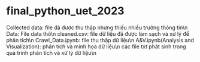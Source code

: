 # final_python_uet_2023
Collected data: file đã được thu thập nhưng thiếu nhiều trường thông tin\n
Data: File data thô\n
cleaned.csv: file dữ liệu đã được làm sạch và xử lý để phân tích\n
Crawl_Data.ipynb: file thu thập dữ liệu\n
A&V.ipynb(Analysis and Visualization): phân tích và minh họa dữ liệu\n
các file txt phát sinh trong quá trình phân tích và xử lý dữ liệu\n
